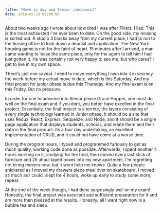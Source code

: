 ```yaml
---
title: "Move in day and Senior checkpoint"
date: 2019-08-28 07:00:00
---
```


About two weeks ago I wrote about how tired I was after Pillars. I lied. This
is the most exhausted I've ever been to date. On the good side, my housing is sorted out. A studio 3 blocks away from my current
place, I had to run to the leasing office to lock down a deposit and application. The New York housing game is not for the faint of heart. 15 minutes after I arrived,
a man came wanting to lease the same place, only for the agent to tell him I had just gotten it. He was certainly not very happy to see me, but who cares? I get to live in my own space.

There's just one caveat. I need to move everything I own into it in secrecy the week before my actual move in date, which is this Saturday. And my final project for junior phase is due this Thursday. And my final exam is on this Friday. But no pressure.

In order for one to advance into Senior phase Grace Hopper, one must do well on the final exam and if you dont, you better have excelled in the final project. Essentially, the final project is a terrine, the layers consisting of every single technology learned in Junior phase. It should be a site that uses Redux, React, Express, Sequelize, and Node, and it should be a single page application that displays students, schools, and relate them and their data in the final product. Its a four day undertaking, an excellent implementation of CRUD, and it could not have come at a worse time.

During the program hours, I typed and programmed furiously to get as much quality, working code done as possible. Afterwards, I spent another 4 hours working on it, studying for the final, then moved every last stick of furniture and 25 uhaul taped boxes into my new apartment. I'm regretting not hiring movers now, but it wont help me knows. Quite a few people snickered as I moved my drawers piece meal over on skateboard. I moved as much as I could, slept for 4 hours, woke up early to study some more, repeat.

At the end of the week though, I had done surprisingly well on my exam! Honestly, the final project was excellent and sufficient preparation for it and am more than pleased at the results. Honestly, all I want right now is a bubble tea and sleep.

